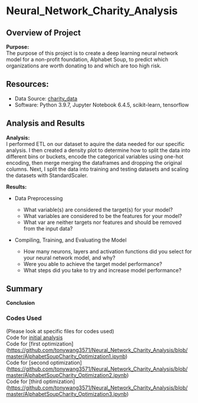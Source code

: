 # Neural_Network_Charity_Analysis

## Overview of Project  

**Purpose:**  
The purpose of this project is to create a deep learning neural network model for a non-profit foundation, Alphabet Soup, to predict which organizations are worth donating to and which are too high risk.  

## Resources:  
- Data Source: [charity_data](https://github.com/tonywang3571/Neural_Network_Charity_Analysis/blob/master/Resources/charity_data.csv)  
- Software: Python 3.9.7, Jupyter Notebook 6.4.5, scikit-learn, tensorflow  

## Analysis and Results  

**Analysis:**  
I performed ETL on our dataset to aquire the data needed for our specific analysis. I then created a density plot to determine how to split the data into different bins or buckets, encode the categorical variables using one-hot encoding, then merge merging the dataframes and dropping the original columns. Next, I split the data into training and testing datasets and scaling the datasets with StandardScaler.  

**Results:**  
- Data Preprocessing  
  - What variable(s) are considered the target(s) for your model?  
  - What variables are considered to be the features for your model?  
  - What var are neither targets nor features and should be removed from the input data?  

- Compiling, Training, and Evaluating the Model  
  - How many neurons, layers and activation functions did you select for your neural network model, and why?  
  - Were you able to achieve the target model performance?  
  - What steps did you take to try and increase model performance?  

## Summary  

**Conclusion**  

### Codes Used  
(Please look at specific files for codes used)  
Code for [initial analysis](https://github.com/tonywang3571/Neural_Network_Charity_Analysis/blob/master/AlphabetSoupCharity.ipynb)  
Code for [first optimization] (https://github.com/tonywang3571/Neural_Network_Charity_Analysis/blob/master/AlphabetSoupCharity_Optimization1.ipynb)  
Code for [second optimization] (https://github.com/tonywang3571/Neural_Network_Charity_Analysis/blob/master/AlphabetSoupCharity_Optimization2.ipynb)  
Code for [third optimization] (https://github.com/tonywang3571/Neural_Network_Charity_Analysis/blob/master/AlphabetSoupCharity_Optimization3.ipynb)  